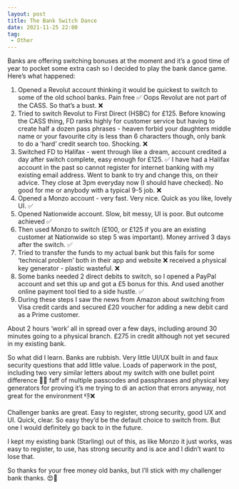 ```yaml
---
layout: post
title: The Bank Switch Dance
date: 2021-11-25 22:00
tag:
 - Other
---
```


Banks are offering switching bonuses at the moment and it’s a good time of year to pocket some extra cash so I decided to play the bank dance game. Here’s what happened:

1. Opened a Revolut account thinking it would be quickest to switch to some of the old school banks. Pain free ✅ Oops Revolut are not part of the CASS. So that’s a bust. ❌
2. Tried to switch Revolut to First Direct (HSBC) for £125. Before knowing the CASS thing, FD ranks highly for customer service but having to create half a dozen pass phrases - heaven forbid your daughters middle name or your favourite city is less than 6 characters though, only bank to do a ‘hard’ credit search too. Shocking. ❌
3. Switched FD to Halifax - went through like a dream, account credited a day after switch complete, easy enough for £125. ✅
I have had a Halifax account in the past so cannot register for internet banking with my existing email address. Went to bank to try and change this, on their advice. They close at 3pm everyday now (I should have checked). No good for me or anybody with a typical 9-5 job. ❌
4. Opened a Monzo account - very fast. Very nice. Quick as you like, lovely UI. ✅
5. Opened Nationwide account. Slow, bit messy, UI is poor. But outcome achieved ✅
6. Then used Monzo to switch (£100, or £125 if you are an existing customer at Nationwide so step 5 was important). Money arrived 3 days after the switch. ✅
7. Tried to transfer the funds to my actual bank but this fails for some ‘technical problem’ both in their app and website ❌ received a physical key generator - plastic wasteful. ❌
8. Some banks needed 2 direct debits to switch, so I opened a PayPal account and set this up and got a £5 bonus for this. And used another online payment tool tied to a side hustle. ✅
9. During these steps I saw the news from Amazon about switching from Visa credit cards and secured £20 voucher for adding a new debit card as a Prime customer.

About 2 hours ‘work’ all in spread over a few days, including around 30 minutes going to a physical branch. £275 in credit although not yet secured in my existing bank.

So what did I learn. Banks are rubbish. Very little UI/UX built in and faux security questions that add little value. Loads of paperwork in the post, including two very similar letters about my switch with one bullet point difference 💩❌ faff of multiple passcodes and passphrases and physical key generators for proving it’s me trying to di an action that errors anyway, not great for the environment 👎❌

Challenger banks are great. Easy to register, strong security, good UX and UI. Quick, clear. So easy they’d be the default choice to switch from. But one I would definitely go back to in the future.

I kept my existing bank (Starling) out of this, as like Monzo it just works, was easy to register, to use, has strong security and is ace and I didn’t want to lose that.

So thanks for your free money old banks, but I’ll stick with my challenger bank thanks. 😍🤑
